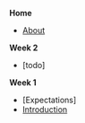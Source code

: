 **Home**
- [About](/)

**Week 2**
- [todo]

**Week 1**
- [Expectations]
- [Introduction](./week1/00.1_Introduction.md)
